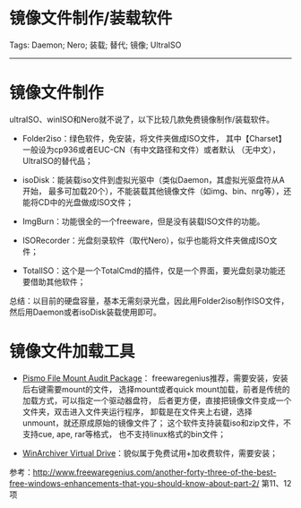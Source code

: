 # 镜像文件制作/装载软件
Tags: Daemon; Nero; 装载; 替代; 镜像; UltraISO

------

# 镜像文件制作

ultraISO、winISO和Nero就不说了，以下比较几款免费镜像制作/装载软件。

* Folder2iso：绿色软件，免安装，将文件夹做成ISO文件，
  其中【Charset】一般设为cp936或者EUC-CN（有中文路径和文件）或者默认
  （无中文），UltraISO的替代品； 

* isoDisk：能装载iso文件到虚拟光驱中（类似Daemon，其虚拟光驱盘符从A开始，
  最多可加载20个），不能装载其他镜像文件（如img、bin、nrg等），还能将CD中的光盘做成ISO文件； 

* ImgBurn：功能很全的一个freeware，但是没有装载ISO文件的功能。 

* ISORecorder：光盘刻录软件（取代Nero），似乎也能将文件夹做成ISO文件； 

* TotalISO：这个是一个TotalCmd的插件，仅是一个界面，要光盘刻录功能还要借助其他软件； 

总结：以目前的硬盘容量，基本无需刻录光盘，因此用Folder2iso制作ISO文件，
然后用Daemon或者isoDisk装载使用即可。 

# 镜像文件加载工具

* [Pismo File Mount Audit Package](http://www.pismotechnic.com/)：
  freewaregenius推荐，需要安装，安装后右键需要mount的文件，
  选择mount或者quick mount加载，前者是传统的加载方式，可以指定一个驱动器盘符，
  后者更方便，直接把镜像文件变成一个文件夹，双击进入文件夹运行程序，
  卸载是在文件夹上右键，选择unmount，就还原成原始的镜像文件了；
  这个软件支持装载iso和zip文件，不支持cue, ape, rar等格式，
  也不支持linux格式的bin文件；

* [WinArchiver Virtual Drive](http://www.winarchiver.com/)：貌似属于免费试用+加收费软件，需要安装；

参考：http://www.freewaregenius.com/another-forty-three-of-the-best-free-windows-enhancements-that-you-should-know-about-part-2/
第11、12项
